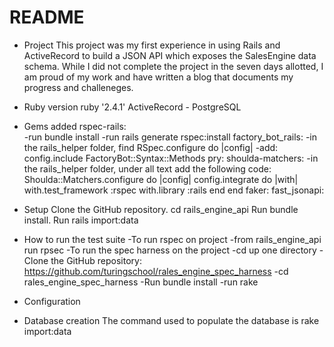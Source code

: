 # README

* Project
  This project was my first experience in using Rails and ActiveRecord to build a JSON API which exposes the SalesEngine data schema. While I did not complete the project in the seven days allotted, I am proud of my work and have written a blog that documents my progress and challeneges.
  

* Ruby version
  ruby '2.4.1'
  ActiveRecord - PostgreSQL

* Gems added
  rspec-rails:  
    -run bundle install
    -run rails generate rspec:install
  factory_bot_rails:
    -in the rails_helper folder, find RSpec.configure do |config|
    -add: config.include FactoryBot::Syntax::Methods
  pry:
  shoulda-matchers:
    -in the rails_helper folder, under all text add the following code:
    Shoulda::Matchers.configure do |config|
      config.integrate do |with|
        with.test_framework :rspec
        with.library :rails
      end
    end
  faker:
  fast_jsonapi:

* Setup
  Clone the GitHub repository.
  cd rails_engine_api
  Run bundle install.
  Run rails import:data

* How to run the test suite
  -To run rspec on project
    -from rails_engine_api run rpsec
  -To run the spec harness on the project
    -cd up one directory
    -Clone the GitHub repository: https://github.com/turingschool/rales_engine_spec_harness
    -cd rales_engine_spec_harness
    -Run bundle install
    -run rake

* Configuration

* Database creation
  The command used to populate the database is rake import:data
